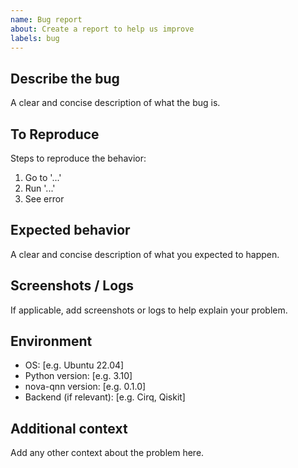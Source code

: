 ```yaml
---
name: Bug report
about: Create a report to help us improve
labels: bug
---
```


## Describe the bug
A clear and concise description of what the bug is.

## To Reproduce
Steps to reproduce the behavior:
1. Go to '...'
2. Run '...'
3. See error

## Expected behavior
A clear and concise description of what you expected to happen.

## Screenshots / Logs
If applicable, add screenshots or logs to help explain your problem.

## Environment
- OS: [e.g. Ubuntu 22.04]
- Python version: [e.g. 3.10]
- nova-qnn version: [e.g. 0.1.0]
- Backend (if relevant): [e.g. Cirq, Qiskit]

## Additional context
Add any other context about the problem here.
